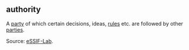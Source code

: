 ## authority

<p class="c8"><span>A </span><span class="c2"><a class="c3" href="https://www.google.com/url?q=https://essif-lab.github.io/framework/docs/terms/party&amp;sa=D&amp;source=editors&amp;ust=1706779842531133&amp;usg=AOvVaw3tQuGZHBCzVdUAfRqgSpXw">party</a></span><span>&nbsp;of which certain decisions, ideas, </span><span class="c2"><a class="c3" href="#h.v7s575ulon74">rules</a></span><span>&nbsp;etc. are followed by other </span><span class="c2"><a class="c3" href="https://www.google.com/url?q=https://essif-lab.github.io/framework/docs/terms/party&amp;sa=D&amp;source=editors&amp;ust=1706779842531651&amp;usg=AOvVaw2eP170V94cMFfxX1gJk-Zr">parties</a></span><span class="c0">.</span></p><p class="c8"><span>Source: </span><span class="c2"><a class="c3" href="https://www.google.com/url?q=https://essif-lab.github.io/framework/docs/terms/authority&amp;sa=D&amp;source=editors&amp;ust=1706779842532129&amp;usg=AOvVaw0W6HWOtRlZewilswB61VSn">eSSIF-Lab</a></span><span>.</span></p>

